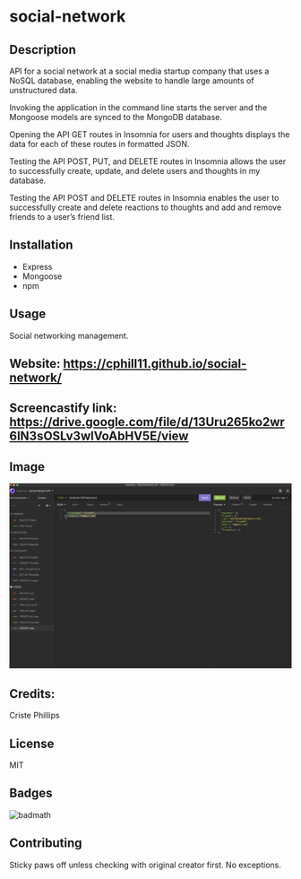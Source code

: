 # social-network

## Description
API for a social network at a social media startup company that uses a NoSQL database, enabling the website to handle large amounts of unstructured data.

Invoking the application in the command line starts the server and the Mongoose models are synced to the MongoDB database.

Opening the API GET routes in Insomnia for users and thoughts displays the data for each of these routes in formatted JSON.

Testing the API POST, PUT, and DELETE routes in Insomnia allows the user to successfully create, update, and delete users and thoughts in my database.  

Testing the API POST and DELETE routes in Insomnia enables the user to successfully create and delete reactions to thoughts and add and remove friends to a user’s friend list.

## Installation
* Express
* Mongoose
* npm


## Usage
Social networking management.


## Website: https://cphill11.github.io/social-network/

## Screencastify link: https://drive.google.com/file/d/13Uru265ko2wr6lN3sOSLv3wlVoAbHV5E/view


## Image

![Screenshot](/assets/images/screenshot.png)

## Credits:

Criste Phillips 

## License
MIT

## Badges
![badmath](https://img.shields.io/github/languages/top/nielsenjared/badmath)

## Contributing
Sticky paws off unless checking with original creator first.  No exceptions.